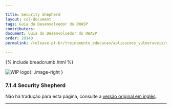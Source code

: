 ```yaml
---

title: Security Shepherd
layout: col-document
tags: Guia do Desenvolvedor do OWASP
contributors:
document: Guia do Desenvolvedor do OWASP
order: 29140
permalink: /release-pt-br/treinamento_educacao/aplicacoes_vulneraveis/security_shepherd/

---
```


{% include breadcrumb.html %}

<style type="text/css">
.image-right {
  height: 180px;
  display: block;
  margin-left: auto;
  margin-right: auto;
  float: right;
}
</style>

![WIP logo](../../../assets/images/dg_wip.png "Trabalho em andamento"){: .image-right }

### 7.1.4 Security Shepherd

Não há tradução para esta página, consulte a [versão original em inglês][release090104].

----

[release090104]: https://github.com/OWASP/www-project-developer-guide/blob/main/draft/09-training-education/01-vulnerable-apps/04-security-shepherd.md
